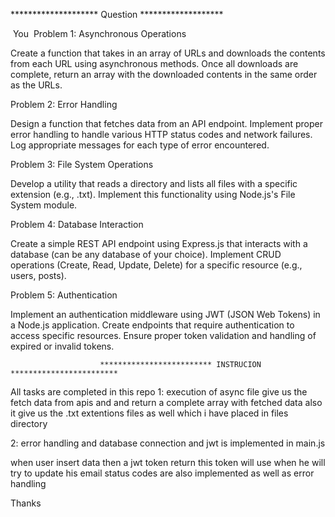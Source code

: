 ******************** Question *******************



​
You
​
Problem 1: Asynchronous Operations

Create a function that takes in an array of URLs and downloads the contents from each URL using asynchronous methods. Once all downloads are complete, return an array with the downloaded contents in the same order as the URLs.

Problem 2: Error Handling

Design a function that fetches data from an API endpoint. Implement proper error handling to handle various HTTP status codes and network failures. Log appropriate messages for each type of error encountered.

Problem 3: File System Operations

Develop a utility that reads a directory and lists all files with a specific extension (e.g., .txt). Implement this functionality using Node.js's File System module.

Problem 4: Database Interaction

Create a simple REST API endpoint using Express.js that interacts with a database (can be any database of your choice). Implement CRUD operations (Create, Read, Update, Delete) for a specific resource (e.g., users, posts).

Problem 5: Authentication

Implement an authentication middleware using JWT (JSON Web Tokens) in a Node.js application. Create endpoints that require authentication to access specific resources. Ensure proper token validation and handling of expired or invalid tokens.





                        ************************* INSTRUCION ************************
All tasks are completed in this repo 
1: execution of async file give us the fetch data from apis and and return a complete array with fetched data 
also it give us the .txt extentions files as well which i have placed in files directory 


2: error handling and database connection and jwt is implemented in main.js 

when user insert data then a jwt token return this token will use when he will try to update his email
status codes are also implemented as well as error handling 



Thanks 

